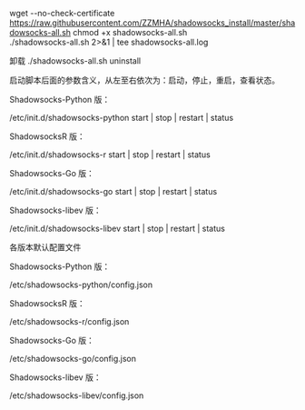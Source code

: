 wget --no-check-certificate https://raw.githubusercontent.com/ZZMHA/shadowsocks_install/master/shadowsocks-all.sh
chmod +x shadowsocks-all.sh       
./shadowsocks-all.sh 2>&1 | tee shadowsocks-all.log


卸载   ./shadowsocks-all.sh uninstall

启动脚本后面的参数含义，从左至右依次为：启动，停止，重启，查看状态。

Shadowsocks-Python 版：

/etc/init.d/shadowsocks-python start | stop | restart | status

ShadowsocksR 版：

/etc/init.d/shadowsocks-r start | stop | restart | status

Shadowsocks-Go 版：

/etc/init.d/shadowsocks-go start | stop | restart | status

Shadowsocks-libev 版：

/etc/init.d/shadowsocks-libev start | stop | restart | status

各版本默认配置文件

Shadowsocks-Python 版：

/etc/shadowsocks-python/config.json

ShadowsocksR 版：

/etc/shadowsocks-r/config.json

Shadowsocks-Go 版：

/etc/shadowsocks-go/config.json

Shadowsocks-libev 版：

/etc/shadowsocks-libev/config.json
